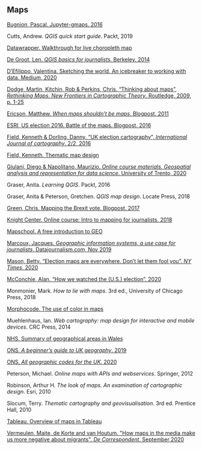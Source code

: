 ## Maps

[Bugnion, Pascal. Jupyter-gmaps. 2016](https://jupyter-gmaps.readthedocs.io/en/latest/tutorial.html)

Cutts, Andrew. *QGIS quick start guide*. Packt, 2019

[Datawrapper. Walkthrough for live choropleth map](https://academy.datawrapper.de/article/236-how-to-create-a-live-updating-symbol-map-or-choropleth-map)

[De Groot, Len. *QGIS basics for journalists*. Berkeley. 2014](https://multimedia.journalism.berkeley.edu/tutorials/qgis-basics-journalists/)

[D’Efilippo, Valentina. Sketching the world. An icebreaker to working with data. Medium, 2020](https://medium.com/nightingale/sketching-the-world-an-icebreaker-to-working-with-data-de8df5e0c21a)

[Dodge, Martin, Kitchin, Rob & Perkins, Chris. “Thinking about maps”, *Rethinking Maps. New Frontiers in Cartographic Theory*. Routledge, 2009, p. 1-25](https://personalpages.manchester.ac.uk/staff/m.dodge/rethinking_maps_introduction_pageproof.pdf)

[Ericson, Matthew. *When maps shouldn’t be maps*. Blogpost. 2011](http://www.ericson.net/content/2011/10/when-maps-shouldnt-be-maps/)

[ESRI, US election 2016. Battle of the maps. Blogpost. 2016](https://communityhub.esriuk.com/geoxchange/2016/11/1/us-election-2016-battle-of-the-maps)

[Field, Kenneth & Dorling, Danny. “UK election cartography”, *International Journal of cartography*. 2/2, 2016](https://www.geog.ox.ac.uk/research/transformations/gis/papers/2017/UK_election_cartography.pdf)

[Field, Kenneth. Thematic map design](https://carto.maps.arcgis.com/apps/MapJournal/index.html?appid=e5518bc48d0742f9975583079727be5c)

[Giulani, Diego & Napolitano, Maurizio. *Online course materials. Geospatial analysis and representation for data science*. University of Trento, 2020](https://napo.github.io/geospatial_course_unitn/)

Graser, Anita. *Learning QGIS*. Packt, 2016

Graser, Anita & Peterson, Gretchen. *QGIS map design*. Locate Press, 2018

[Green, Chris. Mapping the Brexit vote. Blogpost. 2017](https://www.ox.ac.uk/news-and-events/oxford-and-brexit/brexit-analysis/mapping-brexit-vote)

[Knight Center. Online course: Intro to mapping for journalists. 2018](https://journalismcourses.org/course/intro-to-mapping-and-gis-for-journalists/)

[Mapschool. A free introduction to GEO](https://mapschool.io/)

[Marcoux, Jacques. *Geographic information systems, a use case for journalists*. Datajournalism.com, Nov 2019](https://datajournalism.com/read/longreads/geographic-information-systems-a-use-case-for-journalists)

[Mason, Betty. “Election maps are everywhere. Don’t let them fool you”. *NY Times*. 2020](https://www.nytimes.com/interactive/2020/10/30/opinion/election-results-maps.html)

[McConchie, Alan. “How we watched the (U.S.) election”. 2020](https://hi.stamen.com/how-we-watched-the-election-at-stamen-fd3cedae7ed9)

Monmonier, Mark. *How to lie with maps*. 3rd ed., University of Chicago Press, 2018

[Morphocode. The use of color in maps](https://morphocode.com/the-use-of-color-in-maps/)

Muehlenhaus, Ian. *Web cartography: map design for interactive and mobile devices*. CRC Press, 2014

[NHS. Summary of geographical areas in Wales](http://www2.nphs.wales.nhs.uk:8080/PubHObservatoryProjDocs.nsf/85c50756737f79ac80256f2700534ea3/3b8079b7c790215680257e51004e0bd5/$FILE/20150422_WalesGeographies_Web.pdf)

[ONS. *A beginner’s guide to UK geography*. 2019](https://geoportal.statistics.gov.uk/datasets/a31e552c8a214ac2935dbb5701009a64)

[ONS. *All geographic codes for the UK*. 2020](https://geoportal.statistics.gov.uk/datasets/register-of-geographic-codes-june-2020-for-the-united-kingdom-v2)

Peterson, Michael. *Online maps with APIs and webservices*. Springer, 2012

Robinson, Arthur H. *The look of maps. An examination of cartographic design*. Esri, 2010

Slocum, Terry. *Thematic cartography and geovisualisation*. 3rd ed. Prentice Hall, 2010

[Tableau. Overview of maps in Tableau](https://help.tableau.com/current/pro/desktop/en-us/maps_build.htm)

[Vermeulen, Maite, de Korte and van Houtum. "How maps in the media make us more negative about migrants". *De Correspondent*. September 2020](https://thecorrespondent.com/664/how-maps-in-the-media-make-us-more-negative-about-migrants/738023272448-bac255ba)
